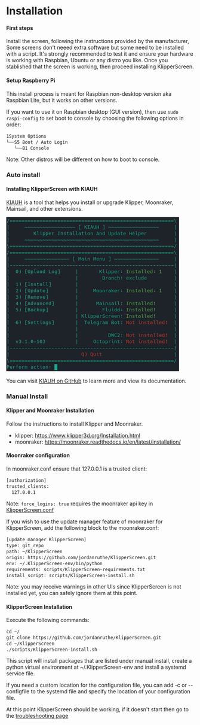 # Installation

#### First steps

Install the screen, following the instructions provided by the manufacturer, Some screens don't neeed extra software but some need to be installed with a script.
It's strongly recommended to test it and ensure your hardware is working with Raspbian, Ubuntu or any distro you like.
Once you stablished that the screen is working, then proceed installing KlipperScreen.

#### Setup Raspberry Pi
This install process is meant for Raspbian non-desktop version aka Raspbian Lite, but it works on other versions.

If you want to use it on Raspbian desktop (GUI version), then use `sudo raspi-config` to set boot to console by choosing the following options in order:

```
1System Options
└──S5 Boot / Auto Login
   └──B1 Console
```

Note: Other distros will be different on how to boot to console.

### Auto install

#### Installing KlipperScreen with KIAUH

[KIAUH](https://github.com/th33xitus/kiauh) is a tool that helps you install or upgrade Klipper, Moonraker, Mainsail, and other extensions.

![Screenshot](img/install/KIAUH.png)

You can visit [KIAUH on GitHub](https://github.com/th33xitus/kiauh) to learn more and view its documentation.


### Manual Install

#### Klipper and Moonraker Installation

Follow the instructions to install Klipper and Moonraker.

* klipper: https://www.klipper3d.org/Installation.html
* moonraker: https://moonraker.readthedocs.io/en/latest/installation/

#### Moonraker configuration

In moonraker.conf ensure that 127.0.0.1 is a trusted client:

```
[authorization]
trusted_clients:
  127.0.0.1
```
Note: `force_logins: true` requires the moonraker api key in [KlipperScreen.conf](Configuration.md)

If you wish to use the update manager feature of moonraker for KlipperScreen, add the following block to the moonraker.conf:

```
[update_manager KlipperScreen]
type: git_repo
path: ~/KlipperScreen
origin: https://github.com/jordanruthe/KlipperScreen.git
env: ~/.KlipperScreen-env/bin/python
requirements: scripts/KlipperScreen-requirements.txt
install_script: scripts/KlipperScreen-install.sh
```
Note: you may receive warnings in other UIs since KlipperScreen is not installed yet, you can safely ignore them at this point.

#### KlipperScreen Installation
Execute the following commands:

```
cd ~/
git clone https://github.com/jordanruthe/KlipperScreen.git
cd ~/KlipperScreen
./scripts/KlipperScreen-install.sh
```

This script will install packages that are listed under manual install, create a python virtual environment at
~/.KlipperScreen-env and install a systemd service file.

If you need a custom location for the configuration file, you can add -c or --configfile to the systemd file and specify
the location of your configuration file.

At this point KlipperScreen should be working, if it doesn't start then go to the [troubleshooting page](Troubleshooting.md)
